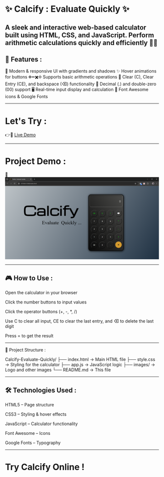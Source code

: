# ✨ Calcify : Evaluate Quickly ✨

A sleek and interactive web-based calculator built using HTML, CSS, and JavaScript.
Perform arithmetic calculations quickly and efficiently 🧮💡
---

## 🚀 Features :

🎨 Modern & responsive UI with gradients and shadows
✨ Hover animations for buttons
➕➖✖️➗ Supports basic arithmetic operations
🧹 Clear (C), Clear Entry (CE), and backspace (⌫) functionality
🔢 Decimal (.) and double-zero (00) support
🖥 Real-time input display and calculation
🎨 Font Awesome icons & Google Fonts

---

# Let's Try :

👉🔗 [Live Demo](https://pravinwankhare.github.io/Calcify-Evaluate-Quickly/)

---
# Project Demo :

📸 ![Demo](https://github.com/PravinWankhare/Calcify-Evaluate-Quickly/blob/main/Calcify%20-%20Screenshot.png)

---

## 🎮 How to Use :

Open the calculator in your browser

Click the number buttons to input values

Click the operator buttons (+, -, *, /)

Use C to clear all input, CE to clear the last entry, and ⌫ to delete the last digit

Press = to get the result

---

📂 Project Structure :

Calcify-Evaluate-Quickly/
├── index.html       → Main HTML file
├── style.css        → Styling for the calculator
├── app.js           → JavaScript logic
├── images/          → Logo and other images
└── README.md        → This file

---

## 🛠 Technologies Used :

HTML5 – Page structure

CSS3 – Styling & hover effects

JavaScript – Calculator functionality

Font Awesome – Icons

Google Fonts – Typography

---

# Try Calcify Online !
